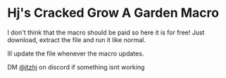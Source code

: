 # Hj's Cracked Grow A Garden Macro
I don't think that the macro should be paid so here it is for free!
Just download, extract the file and run it like normal.

Ill update the file whenever the macro updates.

DM [@itzhj](https://discord.com/users/914795916366610432) on discord if something isnt working
